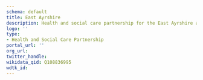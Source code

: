 ```yaml
---
schema: default
title: East Ayrshire
description: Health and social care partnership for the East Ayrshire area
logo: ''
type:
- Health and Social Care Partnership
portal_url: ''
org_url: 
twitter_handle: 
wikidata_qid: Q108836995
wdtk_id: 
---
```

